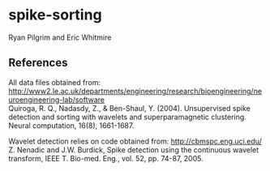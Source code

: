 spike-sorting
=============
Ryan Pilgrim and Eric Whitmire

## References
All data files obtained from: http://www2.le.ac.uk/departments/engineering/research/bioengineering/neuroengineering-lab/software  
Quiroga, R. Q., Nadasdy, Z., & Ben-Shaul, Y. (2004). Unsupervised spike detection and sorting with wavelets and superparamagnetic clustering. Neural computation, 16(8), 1661-1687.
  
Wavelet detection relies on code obtained from: http://cbmspc.eng.uci.edu/  
Z. Nenadic and J.W. Burdick, Spike detection using the continuous wavelet transform, IEEE T. Bio-med. Eng., vol. 52, pp. 74-87, 2005.
